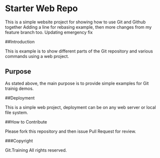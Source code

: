 # Starter Web Repo

This is a simple website project for showing how to use Git and Github together
Adding a line for rebasing example, then more changes from my feature branch too.
Updating emergency fix

##Introduction

This is example is to show different parts of the Git repository and various commands using a web project.

## Purpose

As stated above, the main purpose is to provide simple examples for Git trainig demos.

##Deployment

This is a simple web project, deployment can be on any web server or local file system.

##How to Contribute

Please fork this repository and then issue Pull Request for review.

###Copyright

Git.Training All rights reserved.
